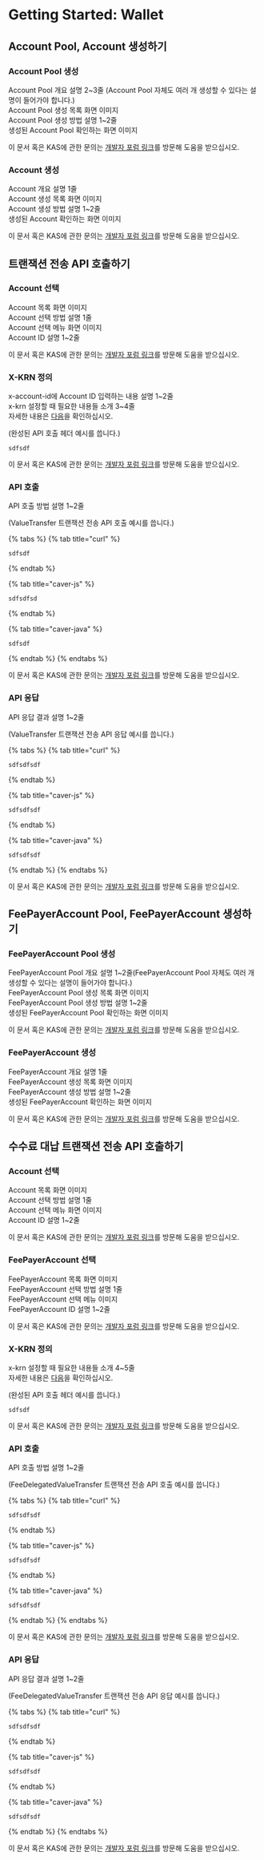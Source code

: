 # Getting Started: Wallet

## Account Pool, Account 생성하기

### Account Pool 생성

Account Pool 개요 설명 2~3줄 \(Account Pool 자체도 여러 개 생성할 수 있다는 설명이 들어가야 합니다.\)  
Account Pool 생성 목록 화면 이미지  
Account Pool 생성 방법 설명 1~2줄  
생성된 Account Pool 확인하는 화면 이미지

이 문서 혹은 KAS에 관한 문의는 [개발자 포럼 링크](https://forum.XXX%20제품%20도메인.com/)를 방문해 도움을 받으십시오.

### Account 생성

Account 개요 설명 1줄  
Account 생성 목록 화면 이미지  
Account 생성 방법 설명 1~2줄  
생성된 Account 확인하는 화면 이미지

이 문서 혹은 KAS에 관한 문의는 [개발자 포럼 링크](https://forum.XXX%20제품%20도메인.com/)를 방문해 도움을 받으십시오.

## 트랜잭션 전송 API 호출하기

### Account 선택

Account 목록 화면 이미지  
Account 선택 방법 설명 1줄  
Account 선택 메뉴 화면 이미지  
Account ID 설명 1~2줄

이 문서 혹은 KAS에 관한 문의는 [개발자 포럼 링크](https://forum.XXX%20제품%20도메인.com/)를 방문해 도움을 받으십시오.

### X-KRN 정의

x-account-id에 Account ID 입력하는 내용 설명 1~2줄  
x-krn 설정할 때 필요한 내용들 소개 3~4줄  
자세한 내용은 [다음](https://github.com/ray-groundx/myfirstci/tree/8cabc1d19c42b50e52fd33751914044dadf9289c/Basics%20-%20X-KRN%20섹션%20링크/README.md)을 확인하십시오.

\(완성된 API 호출 헤더 예시를 씁니다.\)

```text
sdfsdf
```

이 문서 혹은 KAS에 관한 문의는 [개발자 포럼 링크](https://forum.XXX%20제품%20도메인.com/)를 방문해 도움을 받으십시오.

### API 호출

API 호출 방법 설명 1~2줄

\(ValueTransfer 트랜잭션 전송 API 호출 예시를 씁니다.\)

{% tabs %}
{% tab title="curl" %}
```text
sdfsdf
```
{% endtab %}

{% tab title="caver-js" %}
```text
sdfsdfsd
```
{% endtab %}

{% tab title="caver-java" %}
```text
sdfsdf
```
{% endtab %}
{% endtabs %}

이 문서 혹은 KAS에 관한 문의는 [개발자 포럼 링크](https://forum.XXX%20제품%20도메인.com/)를 방문해 도움을 받으십시오.

### API 응답

API 응답 결과 설명 1~2줄

\(ValueTransfer 트랜잭션 전송 API 응답 예시를 씁니다.\)

{% tabs %}
{% tab title="curl" %}
```text
sdfsdfsdf
```
{% endtab %}

{% tab title="caver-js" %}
```text
sdfsdfsdf
```
{% endtab %}

{% tab title="caver-java" %}
```text
sdfsdfsdf
```
{% endtab %}
{% endtabs %}

이 문서 혹은 KAS에 관한 문의는 [개발자 포럼 링크](https://forum.XXX%20제품%20도메인.com/)를 방문해 도움을 받으십시오.

## FeePayerAccount Pool, FeePayerAccount 생성하기

### FeePayerAccount Pool 생성

FeePayerAccount Pool 개요 설명 1~2줄\(FeePayerAccount Pool 자체도 여러 개 생성할 수 있다는 설명이 들어가야 합니다.\)  
FeePayerAccount Pool 생성 목록 화면 이미지  
FeePayerAccount Pool 생성 방법 설명 1~2줄  
생성된 FeePayerAccount Pool 확인하는 화면 이미지

이 문서 혹은 KAS에 관한 문의는 [개발자 포럼 링크](https://forum.XXX%20제품%20도메인.com/)를 방문해 도움을 받으십시오.

### FeePayerAccount 생성

FeePayerAccount 개요 설명 1줄  
FeePayerAccount 생성 목록 화면 이미지  
FeePayerAccount 생성 방법 설명 1~2줄  
생성된 FeePayerAccount 확인하는 화면 이미지

이 문서 혹은 KAS에 관한 문의는 [개발자 포럼 링크](https://forum.XXX%20제품%20도메인.com/)를 방문해 도움을 받으십시오.

## 수수료 대납 트랜잭션 전송 API 호출하기

### Account 선택

Account 목록 화면 이미지  
Account 선택 방법 설명 1줄  
Account 선택 메뉴 화면 이미지  
Account ID 설명 1~2줄

이 문서 혹은 KAS에 관한 문의는 [개발자 포럼 링크](https://forum.XXX%20제품%20도메인.com/)를 방문해 도움을 받으십시오.

### FeePayerAccount 선택

FeePayerAccount 목록 화면 이미지  
FeePayerAccount 선택 방법 설명 1줄  
FeePayerAccount 선택 메뉴 이미지  
FeePayerAccount ID 설명 1~2줄

이 문서 혹은 KAS에 관한 문의는 [개발자 포럼 링크](https://forum.XXX%20제품%20도메인.com/)를 방문해 도움을 받으십시오.

### X-KRN 정의

x-krn 설정할 때 필요한 내용들 소개 4~5줄  
자세한 내용은 [다음](https://github.com/ray-groundx/myfirstci/tree/8cabc1d19c42b50e52fd33751914044dadf9289c/Basics%20-%20X-KRN%20섹션/README.md)을 확인하십시오.

\(완성된 API 호출 헤더 예시를 씁니다.\)

```text
sdfsdf
```

이 문서 혹은 KAS에 관한 문의는 [개발자 포럼 링크](https://forum.XXX%20제품%20도메인.com/)를 방문해 도움을 받으십시오.

### API 호출

API 호출 방법 설명 1~2줄

\(FeeDelegatedValueTransfer 트랜잭션 전송 API 호출 예시를 씁니다.\)

{% tabs %}
{% tab title="curl" %}
```text
sdfsdfsdf
```
{% endtab %}

{% tab title="caver-js" %}
```text
sdfsdfsdf
```
{% endtab %}

{% tab title="caver-java" %}
```text
sdfsdfsdf
```
{% endtab %}
{% endtabs %}

이 문서 혹은 KAS에 관한 문의는 [개발자 포럼 링크](https://forum.XXX%20제품%20도메인.com/)를 방문해 도움을 받으십시오.

### API 응답

API 응답 결과 설명 1~2줄

\(FeeDelegatedValueTransfer 트랜잭션 전송 API 응답 예시를 씁니다.\)

{% tabs %}
{% tab title="curl" %}
```text
sdfsdfsdf
```
{% endtab %}

{% tab title="caver-js" %}
```text
sdfsdfsdf
```
{% endtab %}

{% tab title="caver-java" %}
```text
sdfsdfsdf
```
{% endtab %}
{% endtabs %}

이 문서 혹은 KAS에 관한 문의는 [개발자 포럼 링크](https://forum.XXX%20제품%20도메인.com/)를 방문해 도움을 받으십시오.

